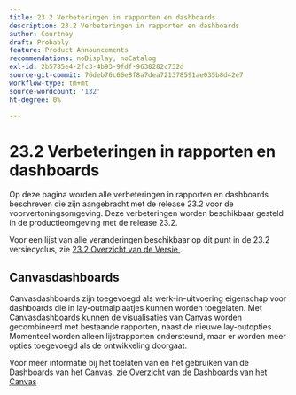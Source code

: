 ```yaml
---
title: 23.2 Verbeteringen in rapporten en dashboards
description: 23.2 Verbeteringen in rapporten en dashboards
author: Courtney
draft: Probably
feature: Product Announcements
recommendations: noDisplay, noCatalog
exl-id: 2b5785e4-2fc3-4b93-9fdf-9638282c732d
source-git-commit: 76deb76c66e8f8a7dea721378591ae035b8d42e7
workflow-type: tm+mt
source-wordcount: '132'
ht-degree: 0%

---
```


# 23.2 Verbeteringen in rapporten en dashboards

Op deze pagina worden alle verbeteringen in rapporten en dashboards beschreven die zijn aangebracht met de release 23.2 voor de voorvertoningsomgeving. Deze verbeteringen worden beschikbaar gesteld in de productieomgeving met de release 23.2.

Voor een lijst van alle veranderingen beschikbaar op dit punt in de 23.2 versiecyclus, zie [ 23.2 Overzicht van de Versie ](/help/quicksilver/product-announcements/product-releases/23.2-release-activity/23-2-release-overview.md).

## Canvasdashboards

Canvasdashboards zijn toegevoegd als werk-in-uitvoering eigenschap voor dashboards die in lay-outmalplaatjes kunnen worden toegelaten. Met Canvasdashboards kunnen de visualisaties van Canvas worden gecombineerd met bestaande rapporten, naast de nieuwe lay-outopties. Momenteel worden alleen lijstrapporten ondersteund, maar er worden meer opties toegevoegd als de ontwikkeling doorgaat.

Voor meer informatie bij het toelaten van en het gebruiken van de Dashboards van het Canvas, zie [ Overzicht van de Dashboards van het Canvas ](/help/quicksilver/reports-and-dashboards/dashboards/creating-and-managing-dashboards/canvas-dashboards-overview.md)
